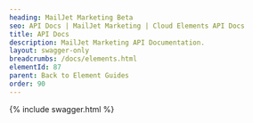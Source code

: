 ```yaml
---
heading: MailJet Marketing Beta
seo: API Docs | MailJet Marketing | Cloud Elements API Docs
title: API Docs
description: MailJet Marketing API Documentation.
layout: swagger-only
breadcrumbs: /docs/elements.html
elementId: 87
parent: Back to Element Guides
order: 90
---
```


{% include swagger.html %}
